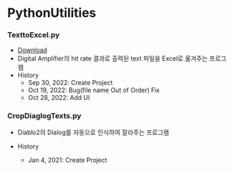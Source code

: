 # PythonUtilities

### TexttoExcel.py
- [Download](https://drive.google.com/file/d/1xrHklg8EsbOovLO-wQbwEmB7bZ2gAFaQ/view?usp=sharing)
- Digital Amplifier의 hit rate 결과로 출력된 text 파일을 Excel로 옮겨주는 프로그램
- History
	- Sep 30, 2022: Create Project
	- Oct 19, 2022: Bug(file name Out of Order) Fix
	- Oct 28, 2022: Add UI

### CropDiaglogTexts.py

- Diablo2의 Dialog를 자동으로 인식하여 잘라주는 프로그램

- History
	- Jan 4, 2021: Create Project 
